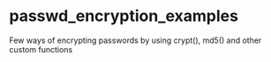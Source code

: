 # passwd_encryption_examples
Few ways of encrypting passwords by using crypt(), md5() and other custom functions
